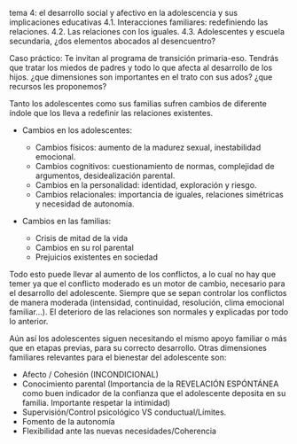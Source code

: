 tema 4: el desarrollo social y afectivo en la adolescencia y sus implicaciones educativas
4.1. Interacciones familiares: redefiniendo las relaciones.
4.2. Las relaciones con los iguales.
4.3. Adolescentes y escuela secundaria, ¿dos elementos abocados al desencuentro?

Caso práctico: Te invitan al programa de transición primaria-eso. Tendrás que tratar los miedos de padres y todo lo que afecta al desarrollo de los hijos. ¿que dimensiones son importantes en el trato con sus ados? ¿que recursos les proponemos? 

Tanto los adolescentes como sus familias sufren cambios de diferente índole que los lleva a redefinir las relaciones existentes.

- Cambios en los adolescentes:

    - Cambios físicos: aumento de la madurez sexual, inestabilidad emocional.
    - Cambios cognitivos: cuestionamiento de normas, complejidad de argumentos, desidealización parental.
    - Cambios en la personalidad: identidad, exploración y riesgo.
    - Cambios relacionales: importancia de iguales, relaciones simétricas y necesidad de autonomía.

- Cambios en las familias:
    - Crisis de mitad de la vida
    - Cambios en su rol parental
    - Prejuicios existentes en sociedad

Todo esto puede llevar al aumento de los conflictos, a lo cual no hay que temer ya que el conflicto moderado es un motor de cambio, necesario para el desarrollo del adolescente. Siempre que se sepan controlar los conflictos de manera moderada (intensidad, continuidad, resolución, clima emocional familiar...). El deterioro de las relaciones son normales y explicadas por todo lo anterior. 

Aún así los adolescentes siguen necesitando el mismo apoyo familiar o más que en etapas previas, para su correcto desarrollo. Otras dimensiones familiares relevantes para el bienestar del adolescente son:

- Afecto / Cohesión (INCONDICIONAL)
- Conocimiento parental (Importancia de la REVELACIÓN ESPÓNTÁNEA como buen indicador de la confianza que el adolescente deposita en su familia. Importante respetar la intimidad)
- Supervisión/Control psicológico VS conductual/Límites.
- Fomento de la autonomía
- Flexibilidad ante las nuevas necesidades/Coherencia 